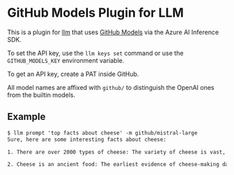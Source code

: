 # GitHub Models Plugin for LLM

This is a plugin for [llm](llm.datasette.io) that uses [GitHub Models](https://github.blog/news-insights/product-news/introducing-github-models/) via the Azure AI Inference SDK.

To set the API key, use the `llm keys set` command or use the `GITHUB_MODELS_KEY` environment variable.

To get an API key, create a PAT inside GitHub.

All model names are affixed with `github/` to distinguish the OpenAI ones from the builtin models.

## Example

```default
$ llm prompt 'top facts about cheese' -m github/mistral-large                                                                                                                
Sure, here are some interesting facts about cheese:

1. There are over 2000 types of cheese: The variety of cheese is vast, with different flavors, textures, and aromas. This is due to factors like the type of milk used, the aging process, and the specific bacteria and mold cultures involved.

2. Cheese is an ancient food: The earliest evidence of cheese-making dates back to around 6000 BC, found in ancient Polish sites.
```
